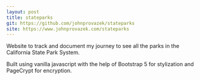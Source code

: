 ```yaml
---
layout: post
title: stateparks
git: https://github.com/johnprovazek/stateparks
site: https://www.johnprovazek.com/stateparks
---
```


Website to track and document my journey to see all the parks in the California State Park System.

Built using vanilla javascript with the help of Bootstrap 5 for stylization and PageCrypt for encryption.
